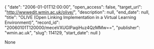 {
  "date": "2006-01-01T12:00:00", 
  "open_access": false, 
  "target_url": "http://wwwedit.wmin.ac.uk/olive/", 
  "description": null, 
  "end_date": null, 
  "title": "OLIVE (Open Linking Implementation in a Virtual Learning Environment)", 
  "record_id": "20060101T120000/meceVXUGlPaqiHuz4QzMMw==", 
  "publisher": "wmin.ac.uk", 
  "slug": 114129, 
  "start_date": null
}

None